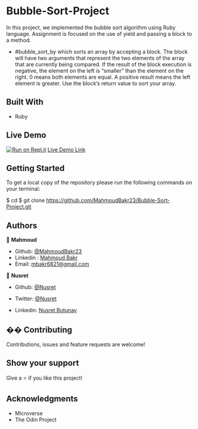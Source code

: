 # Bubble-Sort-Project


In this project, we implemented the bubble sort algorithm using Ruby language. Assignment is focused on the use of yield and passing a block to a method.

- #bubble_sort_by which sorts an array by accepting a block.  The block will have two arguments that represent the two elements of the array that are currently being compared. If the result of the block execution is negative, the element on the left is “smaller” than the element on the right. 0 means both elements are equal. A positive result means the left element is greater. Use the block’s return value to sort your array. 

## Built With

- Ruby

## Live Demo

[![Run on Repl.it](https://repl.it/badge/github/MahmoudBakr23/Bubble-Sort-Project)](https://repl.it/github/MahmoudBakr23/Bubble-Sort-Project)
[Live Demo Link](https://Bubble-Sort-Project-1.mahmoudbakr23.repl.run)

## Getting Started

To get a local copy of the repository please run the following commands on your terminal:

$ cd <folder>
$ git clone https://github.com/MahmoudBakr23/Bubble-Sort-Project.git


## Authors

👤 **Mahmoud**

- Github: [@MahmoudBakr23](https://github.com/MahmoudBakr23)
- Linkedin : [Mahmoud Bakr](https://www.linkedin.com/in/mahmoud-bakr-a76323194/)
- Email: [mbakr6821@gmail.com](mbakr6821@gmail.com)

👤 **Nusret**

- Github: [@Nusret](https://github.com/nusretbutunay)

- Twitter: [@Nusret](https://twitter.com/nusretbutunay)

- Linkedin: [Nusret Butunay](https://www.linkedin.com/in/nusretbutunay)

## �� Contributing

Contributions, issues and feature requests are welcome!

## Show your support


Give a ⭐️ if you like this project!


## Acknowledgments

- Microverse
- The Odin Project
